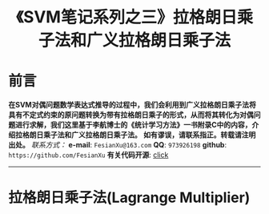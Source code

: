 <div align=center>
<font size="6"><b>《SVM笔记系列之三》拉格朗日乘子法和广义拉格朗日乘子法</b></font> 
</div>

# 前言
**在SVM对偶问题数学表达式推导的过程中，我们会利用到广义拉格朗日乘子法将具有不定式约束的原问题转换为带有拉格朗日乘子的形式，从而将其转化为对偶问题进行求解，我们这里基于李航博士的《统计学习方法》一书附录C中的内容，介绍拉格朗日乘子法和广义拉格朗日乘子法。**
**如有谬误，请联系指正。转载请注明出处。**
*联系方式：*
**e-mail**: `FesianXu@163.com`
**QQ**: `973926198`
**github**: `https://github.com/FesianXu`
**有关代码开源**: [click][click]

*****

# 拉格朗日乘子法(Lagrange Multiplier)








[click]: https://github.com/FesianXu/AI_Blog/tree/master/SVM%E7%9B%B8%E5%85%B3
